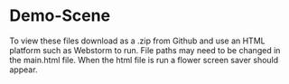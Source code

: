 # Demo-Scene

To view these files download as a .zip from Github and use an HTML platform such as Webstorm to run. File paths may need to be changed in the main.html file. When the html file is run a flower screen saver should appear.
